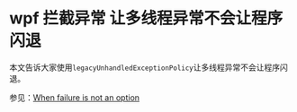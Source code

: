 # wpf 拦截异常 让多线程异常不会让程序闪退

本文告诉大家使用`legacyUnhandledExceptionPolicy`让多线程异常不会让程序闪退。

<!--more-->
<!-- CreateTime:2018/2/13 17:23:03 -->

<div id="toc"></div>

<!-- csdn -->

<!-- 不发布 -->

参见：[When failure is not an option ](http://philsversion.com/2009/03/25/when-failure-is-not-an-option/ )

